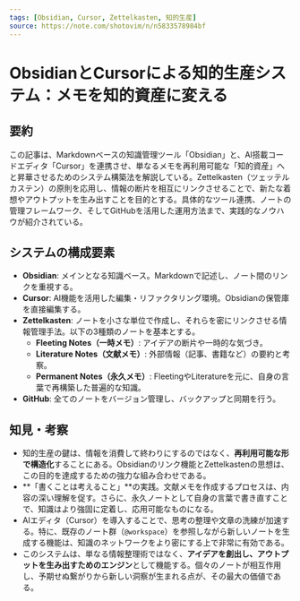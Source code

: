 ```yaml
---
tags: [Obsidian, Cursor, Zettelkasten, 知的生産]
source: https://note.com/shotovim/n/n5833578984bf
---
```


# ObsidianとCursorによる知的生産システム：メモを知的資産に変える

## 要約
この記事は、Markdownベースの知識管理ツール「Obsidian」と、AI搭載コードエディタ「Cursor」を連携させ、単なるメモを再利用可能な「知的資産」へと昇華させるためのシステム構築法を解説している。Zettelkasten（ツェッテルカステン）の原則を応用し、情報の断片を相互にリンクさせることで、新たな着想やアウトプットを生み出すことを目的とする。具体的なツール連携、ノートの管理フレームワーク、そしてGitHubを活用した運用方法まで、実践的なノウハウが紹介されている。

## システムの構成要素
- **Obsidian**: メインとなる知識ベース。Markdownで記述し、ノート間のリンクを重視する。
- **Cursor**: AI機能を活用した編集・リファクタリング環境。Obsidianの保管庫を直接編集する。
- **Zettelkasten**: ノートを小さな単位で作成し、それらを密にリンクさせる情報管理手法。以下の3種類のノートを基本とする。
    - **Fleeting Notes（一時メモ）**: アイデアの断片や一時的な気づき。
    - **Literature Notes（文献メモ）**: 外部情報（記事、書籍など）の要約と考察。
    - **Permanent Notes（永久メモ）**: FleetingやLiteratureを元に、自身の言葉で再構築した普遍的な知識。
- **GitHub**: 全てのノートをバージョン管理し、バックアップと同期を行う。

## 知見・考察
- 知的生産の鍵は、情報を消費して終わりにするのではなく、**再利用可能な形で構造化**することにある。Obsidianのリンク機能とZettelkastenの思想は、この目的を達成するための強力な組み合わせである。
- **「書くことは考えること」**の実践。文献メモを作成するプロセスは、内容の深い理解を促す。さらに、永久ノートとして自身の言葉で書き直すことで、知識はより強固に定着し、応用可能なものになる。
- AIエディタ（Cursor）を導入することで、思考の整理や文章の洗練が加速する。特に、既存のノート群（`@workspace`）を参照しながら新しいノートを生成する機能は、知識のネットワークをより密にする上で非常に有効である。
- このシステムは、単なる情報整理術ではなく、**アイデアを創出し、アウトプットを生み出すためのエンジン**として機能する。個々のノートが相互作用し、予期せぬ繋がりから新しい洞察が生まれる点が、その最大の価値である。
